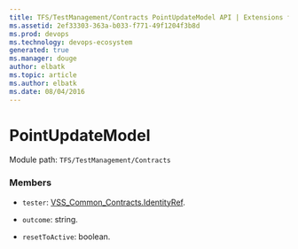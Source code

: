 ```yaml
---
title: TFS/TestManagement/Contracts PointUpdateModel API | Extensions for Azure DevOps Services
ms.assetid: 2ef33303-363a-b033-f771-49f1204f3b8d
ms.prod: devops
ms.technology: devops-ecosystem
generated: true
ms.manager: douge
author: elbatk
ms.topic: article
ms.author: elbatk
ms.date: 08/04/2016
---
```


# PointUpdateModel

Module path: `TFS/TestManagement/Contracts`


### Members

* `tester`: [VSS_Common_Contracts.IdentityRef](../../../VSS/WebApi/Contracts/IdentityRef.md).

* `outcome`: string.

* `resetToActive`: boolean. 

